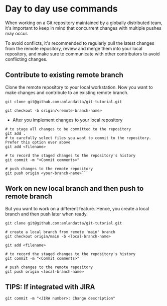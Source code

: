 # Day to day use commands

When working on a Git repository maintained by a globally distributed team, 
it's important to keep in mind that concurrent changes with multiple pushes 
may occur. 

To avoid conflicts, it's recommended to regularly pull the latest 
changes from the remote repository, review and merge them into your local 
repository, and make sure to communicate with other contributors to avoid 
conflicting changes.

## Contribute to existing remote branch

Clone the remote repository to your local workstation.
Now you want to make changes and contribute to an existing remote branch.

```
git clone git@github.com:amlandatta/git-tutorial.git
  
git checkout -b origin/<remote-branch-name>
```
  
* After you implement changes to your local repository 
```
# to stage all changes to be committed to the repository  
git add .
# to carefully select files you want to commit to the repository. Prefer this option over above
git add <filename>

# to record the staged changes to the repository's history  
git commit -m "<Commit comments>"

# push changes to the remote repository  
git push origin <your-branch-name>```
```

## Work on new local branch and then push to remote branch

But you want to work on a different feature. Hence, you create a local branch and then push later when ready.

```
git clone git@github.com:amlandatta/git-tutorial.git

# create a local branch from remote 'main' branch
git checkout origin/main -b <local-branch-name>

git add <filename>

# to record the staged changes to the repository's history  
git commit -m "<Commit comments>"

# push changes to the remote repository  
git push origin <local-branch-name>
```

## TIPS: If integrated with JIRA

```
git commit -m "<JIRA number>: Change description"
```
